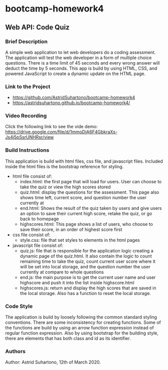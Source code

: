 # bootcamp-homework4

## Web API: Code Quiz

### Brief Description

A simple web application to let web developers do a coding assessment. The application will test the web developer in a form of multiple choice questions. There is a time limit of 45 seconds and every wrong answer will deduct the time by 5 seconds. This app is build by using HTML, CSS, and powered JavaScript to create a dynamic update on the HTML page.

### Link to the Project

* https://github.com/AstridSuhartono/bootcamp-homework4
* https://astridsuhartono.github.io/bootcamp-homework4/

### Video Recording

Click the following link to see the vide demo: https://drive.google.com/file/d/1mmoDjA6F4GbkraXs-Js4j5pSsrUNHRsr/view

### Build Instructions

This application is build with html files, css file, and javascript files. Included inside the html files is the bootstrap reference for styling.

* html file consist of:
    * index.html: the first page that will load for users. User can choose to take the quiz or view the high scores stored
    * quiz.html: display the questions for the assessment. This page also shows time left, current score, and question number the user currently at
    * end.html: Shows the result of the quiz taken by users and give users an option to save their current high score, retake the quiz, or go back to homepage
    * highscores.html: This page shows a list of users, who choose to save their score, in an order of highest score first
* css file consist of:
    * style.css: file that set styles to elements in the html pages
* javascript file consist of:
    * quiz.js: file that is responsible for the application logic creating a dynamic page of the quiz.html. It also contain the logic to count remaining time to take the quiz, count current user score where it will be set into local storage, and the question number the user currently at compare to whole questions
    * end.js: the main purpose is to get the current user name and user highscore and push it into the list inside highscore.html
    * highscores.js: return and display the high scores that are saved in the local storage. Also has a function to reset the local storage.

### Code Style
The application is build by loosely following the common standard styling conventions. There are some inconsistency for creating functions. Some of the functions are build by using an arrow function expression instead of regular function expression. Also by using bootstrap for the building style, there are elements that has both class and id as its identifier.

### Authors

Author: Astrid Suhartono, 12th of March 2020.
